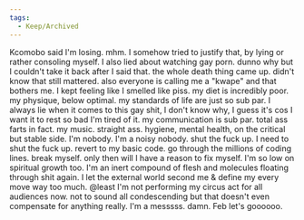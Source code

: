 ```yaml
---
tags:
  - Keep/Archived
---
```



Kcomobo said I'm losing.
mhm.
I somehow tried to justify that, by lying or rather consoling myself.
I also lied about watching gay porn.
dunno why but I couldn't take it back after I said that.
the whole death thing came up. didn't know that still mattered.
also everyone is calling me a "kwape"
and that bothers me.
I kept feeling like I smelled like piss.
my diet is incredibly poor.
my physique, below optimal.
my standards of life are just so sub par.
I always lie when it comes to this gay shit, I don't know why, I guess it's cos I want it to rest so bad I'm tired of it.
my communication is sub par. total ass farts in fact.
my music. straight ass.
hygiene, mental health, on the critical but stable side.
I'm nobody. I'm a noisy nobody.
shut the fuck up. I need to shut the fuck up.
revert to my basic code.
go through the millions of coding lines.
break myself.
only then will I have a reason to fix myself.
I'm so low on spiritual growth too.
I'm an inert compound of flesh and molecules floating through shit again.
I let the external world second me & define my every move way too much.
@least I'm not performing my circus act for all audiences now.
not to sound all condescending but that doesn't even compensate for anything really.
I'm a messsss. 
damn.
Feb let's goooooo.